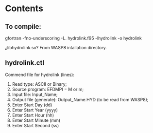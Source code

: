 # Contents

## To compile:
gfortran -fno-underscoring -L. hydrolink.f95 -lhydrolink -o hydrolink

¿libhydrolink.so? From WASP8 intallation directory.

## hydrolink.ctl
Commend file for hydrolink (lines):
1. Read type: ASCII or Binary;
2. Source program: EFDMPI = M or m;
3. Input file: Input_Name;
4. Output file (generate): Output_Name.HYD (to be read from WASP8);
5. Enter Start Day (dd)
6. Enter Start Year (yyyy)
7. Enter Start Hour (hh)
8. Enter Start Minute (mm)
9. Enter Start Second (ss)



